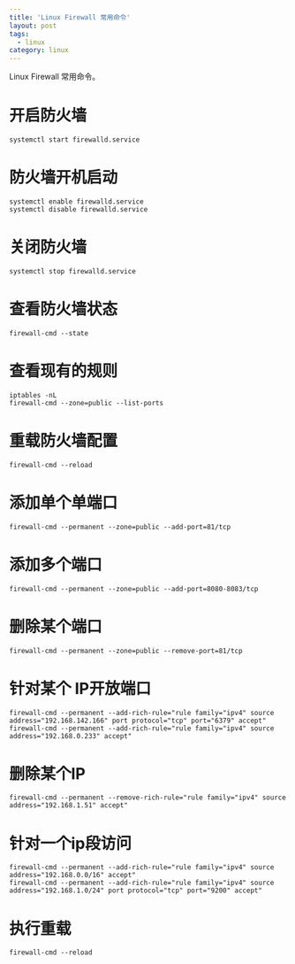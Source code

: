 ```yaml
---
title: 'Linux Firewall 常用命令'
layout: post
tags:
  - linux
category: linux
---
```

Linux Firewall 常用命令。

<!--more-->

# 开启防火墙
```shell
systemctl start firewalld.service
```



# 防火墙开机启动
```shell
systemctl enable firewalld.service
systemctl disable firewalld.service
```



# 关闭防火墙
```shell
systemctl stop firewalld.service
```



# 查看防火墙状态
```shell
firewall-cmd --state
```



# 查看现有的规则
```shell
iptables -nL
firewall-cmd --zone=public --list-ports
```



# 重载防火墙配置
```shell
firewall-cmd --reload
```



# 添加单个单端口
```shell
firewall-cmd --permanent --zone=public --add-port=81/tcp
```



# 添加多个端口
```shell
firewall-cmd --permanent --zone=public --add-port=8080-8083/tcp
```



# 删除某个端口
```shell
firewall-cmd --permanent --zone=public --remove-port=81/tcp
```



# 针对某个 IP开放端口
```shell
firewall-cmd --permanent --add-rich-rule="rule family="ipv4" source address="192.168.142.166" port protocol="tcp" port="6379" accept"
firewall-cmd --permanent --add-rich-rule="rule family="ipv4" source address="192.168.0.233" accept"
```



# 删除某个IP
```shell
firewall-cmd --permanent --remove-rich-rule="rule family="ipv4" source address="192.168.1.51" accept"
```



# 针对一个ip段访问
```shell
firewall-cmd --permanent --add-rich-rule="rule family="ipv4" source address="192.168.0.0/16" accept"
firewall-cmd --permanent --add-rich-rule="rule family="ipv4" source address="192.168.1.0/24" port protocol="tcp" port="9200" accept"
```



# 执行重载
```shell
firewall-cmd --reload
```

